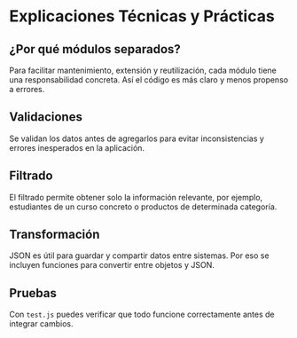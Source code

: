 # Explicaciones Técnicas y Prácticas

## ¿Por qué módulos separados?
Para facilitar mantenimiento, extensión y reutilización, cada módulo tiene una responsabilidad concreta. Así el código es más claro y menos propenso a errores.

## Validaciones
Se validan los datos antes de agregarlos para evitar inconsistencias y errores inesperados en la aplicación.

## Filtrado
El filtrado permite obtener solo la información relevante, por ejemplo, estudiantes de un curso concreto o productos de determinada categoría.

## Transformación
JSON es útil para guardar y compartir datos entre sistemas. Por eso se incluyen funciones para convertir entre objetos y JSON.

## Pruebas
Con `test.js` puedes verificar que todo funcione correctamente antes de integrar cambios.

